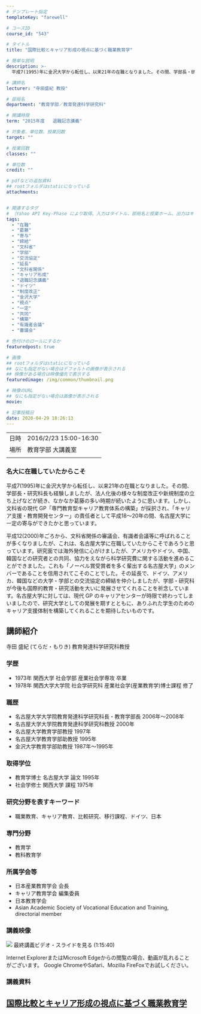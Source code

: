 ```yaml
---
# テンプレート指定
templateKey: "farewell"

# コースID
course_id: "543"

# タイトル
title: "国際比較とキャリア形成の視点に基づく職業教育学"

# 簡単な説明
description: >-
  平成7(1995)年に金沢大学から転任し、以来21年の在職となりました。その間、学部長・研究科長も経験しましたが、法人化後の様々な制度改正や新規制度の立ち上げなどが続き、なかなか葛藤の多い時期が続いたように思います。しかし、文科省の現代 GP「専門教育型キャリア教育体系の構築」が採択され、「キャリア支援・教育開発センター」の責任者として平成18～20年の間、名古屋大学に一定の寄与ができたかと思 ....

# 講師名
lecturer: "寺田盛紀 教授"

# 部局名
department: "教育学部／教育発達科学研究科"

# 開講時限
term: "2015年度	退職記念講義"

# 対象者、単位数、授業回数
target: ""

# 授業回数
classes: ""

# 単位数
credit: ""

# pdfなどの追加資料
## rootフォルダはstaticになっている
attachments:


# 関連するタグ
# （Yahoo API Key-Phase により取得。入力はタイトル、部局名と授業ホーム、出力はキーフレーズ（tags））
tags:
  - "在職"
  - "葛藤"
  - "寄与"
  - "締結"
  - "文科省"
  - "学部"
  - "交流協定"
  - "延長"
  - "文科省関係"
  - "キャリア形成"
  - "退職記念講義"
  - "ドイツ"
  - "制度改正"
  - "金沢大学"
  - "視点"
  - "一定"
  - "共同"
  - "構築"
  - "有識者会議"
  - "審議会"

# 色付けのロールにするか
featuredpost: true

# 画像
## rootフォルダはstaticになっている
## なにも指定がない場合はデフォルトの画像が表示される
## 映像がある場合は映像優先で表示する
featuredimage: /img/common/thumbnail.png

# 映像のURL
## なにも指定がない場合は画像が表示される
movie: 

# 記事投稿日
date: 2020-04-29 18:26:13
---
```


|   |   |
|---|---|
| 日時 | 2016/2/23  15:00-16:30 |
| 場所 | 教育学部 大講義室 |
|   |   |


### 名大に在職していたからこそ

平成7(1995)年に金沢大学から転任し、以来21年の在職となりました。その間、学部長・研究科長も経験しましたが、法人化後の様々な制度改正や新規制度の立ち上げなどが続き、なかなか葛藤の多い時期が続いたように思います。しかし、文科省の現代 GP「専門教育型キャリア教育体系の構築」が採択され、「キャリア支援・教育開発センター」の責任者として平成18～20年の間、名古屋大学に一定の寄与ができたかと思っています。

平成12(2000)年ごろから、文科省関係の審議会、有識者会議等に呼ばれることが多くなりましたが、これは、名古屋大学に在職していたからこそであろうと思っています。研究面では海外発信に心がけましたが、アメリカやドイツ、中国、韓国などの研究者との共同、協力をえながら科学研究費に関する活動を進めることができました。これも「ノーベル賞受賞者を多く輩出する名古屋大学」のメンバーであることを信用されてこそのことでした。その延長で、ドイツ、アメリカ、韓国などの大学・学部との交流協定の締結を仲介しましたが、学部・研究科が今後も国際的教育・研究活動を大いに発展させてくれることを祈念しています。名古屋大学に対しては、現代 GP のキャリアセンターが時限で終わってしまいましたので、研究大学としての発展を期すとともに、ありふれた学生のためのキャリア支援体制を構築してくれることを期待したいものです。


## 講師紹介

寺田 盛紀 (てらだ・もりき) 教育発達科学研究科教授

### 学歴

* 1973年 関西大学 社会学部 産業社会学専攻 卒業
* 1978年 関西大学大学院 社会学研究科 産業社会学(産業教育学)博士課程 修了

### 職歴

* 名古屋大学大学院教育発達科学研究科長・教育学部長 2006年〜2008年
* 名古屋大学大学院教育発達科学研究科教授 2000年
* 名古屋大学教育学部教授 1997年
* 名古屋大学教育学部助教授 1995年
* 金沢大学教育学部助教授 1987年〜1995年

### 取得学位

* 教育学博士 名古屋大学 論文 1995年
* 社会学修士 関西大学 課程 1975年

### 研究分野を表すキーワード

* 職業教育、キャリア教育、比較研究、移行課程、ドイツ、日本

### 専門分野

* 教育学
* 教科教育学

### 所属学会等

* 日本産業教育学会 会長
* キャリア教育学会 編集委員
* 日本教育学会
* Asian Academic Society of Vocational Education and Training, directorial member


### 講義映像

![](https://ocw.nagoya-u.jp/files/543/tread-2841.jpg) 
最終講義ビデオ・スライドを見る (1:15:40)

Internet ExplorerまたはMicrosoft Edgeからの閲覧の場合、動画が乱れることがございます。
Google ChromeやSafari、Mozilla FireFoxでお試しください。


### 講義資料

[国際比較とキャリア形成の視点に基づく職業教育学](https://ocw.nagoya-u.jp/files/543/terada_moriki2.pdf) 
-----
